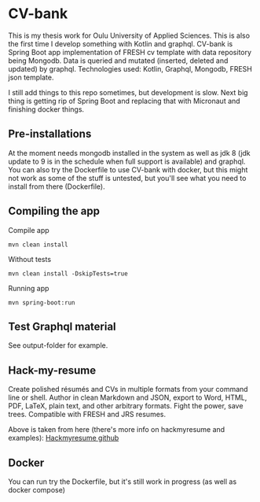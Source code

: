 # CV-bank 
This is my thesis work for Oulu University of Applied Sciences. This is also the first time I develop something with Kotlin and graphql.
CV-bank is Spring Boot app implementation of FRESH cv template with data repository being Mongodb. Data is queried and mutated (inserted, deleted and updated) by graphql. 
Technologies used: Kotlin, Graphql, Mongodb, FRESH json template.

I still add things to this repo sometimes, but development is slow. Next big thing is getting rip of Spring Boot and replacing that with Micronaut and finishing docker things.

## Pre-installations
At the moment needs mongodb installed in the system as well as jdk 8 (jdk update to 9 is in the schedule when full support is available) and graphql. You can also try the Dockerfile to use CV-bank with docker, but this might not work as some of the stuff is untested, but you'll see what you need to install from there (Dockerfile).

## Compiling the app

Compile app
```
mvn clean install
```

Without tests
```
mvn clean install -DskipTests=true
```

Running app
```
mvn spring-boot:run
```

## Test Graphql material
See output-folder for example.

## Hack-my-resume
Create polished résumés and CVs in multiple formats from your command line or shell. Author in clean Markdown and JSON, export to Word, HTML, PDF, LaTeX, plain text, and other arbitrary formats. Fight the power, save trees. Compatible with FRESH and JRS resumes.

Above is taken from here (there's more info on hackmyresume and examples): [Hackmyresume github](https://github.com/hacksalot/HackMyResume "Hackmyresume in github")

## Docker
You can run try the Dockerfile, but it's still work in progress (as well as docker compose)
